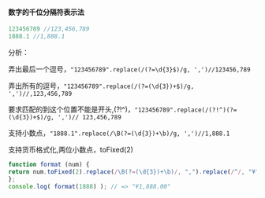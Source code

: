 #### 数字的千位分隔符表示法
```javascript
123456789 //123,456,789
1888.1 //1,888.1
```
分析：

弄出最后一个逗号，`"123456789".replace(/(?=\d{3}$)/g, ',')//123456,789 `

弄出所有的逗号，`"123456789".replace(/(?=(\d{3})+$)/g, ',')//,123,456,789 `

要求匹配的到这个位置不能是开头,(?!^)，`"123456789".replace(/(?!^)(?=(\d{3})+$)/g, ',')// 123,456,789`

支持小数点，`"1888.1".replace(/\B(?=(\d{3})+\b)/g, ',')//1,888.1 `

支持货币格式化,两位小数点，toFixed(2)

```javascript
function format (num) {
return num.toFixed(2).replace(/\B(?=(\d{3})+\b)/, ",").replace(/^/, "¥");
};
console.log( format(1888) ); // => "¥1,888.00"
``` 
